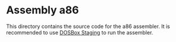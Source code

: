 # Assembly a86

This directory contains the source code for the a86 assembler. It is recommended to use [DOSBox Staging](https://www.dosbox-staging.org/) to run the assembler.
